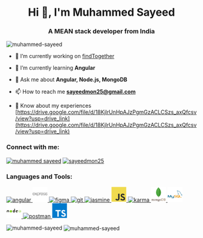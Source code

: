 <h1 align="center">Hi 👋, I'm Muhammed Sayeed</h1>
<h3 align="center">A MEAN stack developer from India</h3>

<p align="left"> <img src="https://komarev.com/ghpvc/?username=muhammed-sayeed&label=Profile%20views&color=0e75b6&style=flat" alt="muhammed-sayeed" /> </p>

- 🔭 I’m currently working on [findTogether](https://github.com/muhammed-sayeed/findTogether)

- 🌱 I’m currently learning **Angular**

- 💬 Ask me about **Angular, Node.js, MongoDB**

- 📫 How to reach me **sayeedmon25@gmail.com**

- 📄 Know about my experiences [https://drive.google.com/file/d/18KjlrUnHpAJzPgmGzACLCSzs_axQfcsv/view?usp=drive_link](https://drive.google.com/file/d/18KjlrUnHpAJzPgmGzACLCSzs_axQfcsv/view?usp=drive_link)

<h3 align="left">Connect with me:</h3>
<p align="left">
<a href="https://linkedin.com/in/muhammed sayeed" target="blank"><img align="center" src="https://raw.githubusercontent.com/rahuldkjain/github-profile-readme-generator/master/src/images/icons/Social/linked-in-alt.svg" alt="muhammed sayeed" height="30" width="40" /></a>
<a href="https://www.leetcode.com/sayeedmon25" target="blank"><img align="center" src="https://raw.githubusercontent.com/rahuldkjain/github-profile-readme-generator/master/src/images/icons/Social/leet-code.svg" alt="sayeedmon25" height="30" width="40" /></a>
</p>

<h3 align="left">Languages and Tools:</h3>
<p align="left"> <a href="https://angular.io" target="_blank" rel="noreferrer"> <img src="https://angular.io/assets/images/logos/angular/angular.svg" alt="angular" width="40" height="40"/> </a> <a href="https://expressjs.com" target="_blank" rel="noreferrer"> <img src="https://raw.githubusercontent.com/devicons/devicon/master/icons/express/express-original-wordmark.svg" alt="express" width="40" height="40"/> </a> <a href="https://www.figma.com/" target="_blank" rel="noreferrer"> <img src="https://www.vectorlogo.zone/logos/figma/figma-icon.svg" alt="figma" width="40" height="40"/> </a> <a href="https://git-scm.com/" target="_blank" rel="noreferrer"> <img src="https://www.vectorlogo.zone/logos/git-scm/git-scm-icon.svg" alt="git" width="40" height="40"/> </a> <a href="https://jasmine.github.io/" target="_blank" rel="noreferrer"> <img src="https://www.vectorlogo.zone/logos/jasmine/jasmine-icon.svg" alt="jasmine" width="40" height="40"/> </a> <a href="https://developer.mozilla.org/en-US/docs/Web/JavaScript" target="_blank" rel="noreferrer"> <img src="https://raw.githubusercontent.com/devicons/devicon/master/icons/javascript/javascript-original.svg" alt="javascript" width="40" height="40"/> </a> <a href="https://karma-runner.github.io/latest/index.html" target="_blank" rel="noreferrer"> <img src="https://raw.githubusercontent.com/detain/svg-logos/780f25886640cef088af994181646db2f6b1a3f8/svg/karma.svg" alt="karma" width="40" height="40"/> </a> <a href="https://www.mongodb.com/" target="_blank" rel="noreferrer"> <img src="https://raw.githubusercontent.com/devicons/devicon/master/icons/mongodb/mongodb-original-wordmark.svg" alt="mongodb" width="40" height="40"/> </a> <a href="https://www.mysql.com/" target="_blank" rel="noreferrer"> <img src="https://raw.githubusercontent.com/devicons/devicon/master/icons/mysql/mysql-original-wordmark.svg" alt="mysql" width="40" height="40"/> </a> <a href="https://nodejs.org" target="_blank" rel="noreferrer"> <img src="https://raw.githubusercontent.com/devicons/devicon/master/icons/nodejs/nodejs-original-wordmark.svg" alt="nodejs" width="40" height="40"/> </a> <a href="https://postman.com" target="_blank" rel="noreferrer"> <img src="https://www.vectorlogo.zone/logos/getpostman/getpostman-icon.svg" alt="postman" width="40" height="40"/> </a> <a href="https://www.typescriptlang.org/" target="_blank" rel="noreferrer"> <img src="https://raw.githubusercontent.com/devicons/devicon/master/icons/typescript/typescript-original.svg" alt="typescript" width="40" height="40"/> </a> </p>

<p><img align="left" src="https://github-readme-stats.vercel.app/api/top-langs?username=muhammed-sayeed&show_icons=true&locale=en&layout=compact" alt="muhammed-sayeed" /></p>

<p>&nbsp;<img align="center" src="https://github-readme-stats.vercel.app/api?username=muhammed-sayeed&show_icons=true&locale=en" alt="muhammed-sayeed" /></p>
